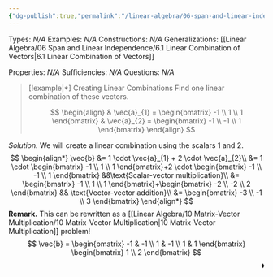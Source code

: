 ```yaml
---
{"dg-publish":true,"permalink":"/linear-algebra/06-span-and-linear-independence/6-1-1-creating-linear-combinations/","tags":["Type/Example","Topic/Linear_Algebra"]}
---
```


Types: *N/A*
Examples: *N/A*
Constructions: *N/A*
Generalizations: [[Linear Algebra/06 Span and Linear Independence/6.1 Linear Combination of Vectors\|6.1 Linear Combination of Vectors]]

Properties: *N/A*
Sufficiencies: *N/A*
Questions: *N/A*

> [!example|*] Creating Linear Combinations
> Find one linear combination of these vectors.
> 
> $$
> \begin{align}
>  & \vec{a}_{1} = \begin{bmatrix}
> -1 \\
> 1 \\
> 1
> \end{bmatrix} & \vec{a}_{2} = \begin{bmatrix}
> -1 \\
> -1 \\
> 1
> \end{bmatrix}
> \end{align}
> $$


*Solution.* We will create a linear combination using the scalars $1$ and $2$.
$$
\begin{align*}
\vec{b} &= 1 \cdot \vec{a}_{1} + 2 \cdot \vec{a}_{2}\\
&= 1 \cdot \begin{bmatrix}
-1 \\
1 \\
1
\end{bmatrix}+2 \cdot \begin{bmatrix}
-1 \\
-1 \\
1
\end{bmatrix} &&\text{Scalar-vector multiplication}\\
&= \begin{bmatrix}
-1 \\
1 \\
1
\end{bmatrix}+\begin{bmatrix}
-2 \\
-2 \\
2
\end{bmatrix} && \text{Vector-vector addition}\\
&= \begin{bmatrix}
-3 \\
-1 \\
3
\end{bmatrix}
\end{align*}
$$
**Remark.** This can be rewritten as a [[Linear Algebra/10 Matrix-Vector Multiplication/10 Matrix-Vector Multiplication\|10 Matrix-Vector Multiplication]] problem!
$$
\vec{b} = \begin{bmatrix}
-1 & -1 \\
1 & -1 \\
1 & 1
\end{bmatrix} \begin{bmatrix}
1 \\
2
\end{bmatrix}
$$
 <span style='float:right;'>$\blacklozenge$</span>